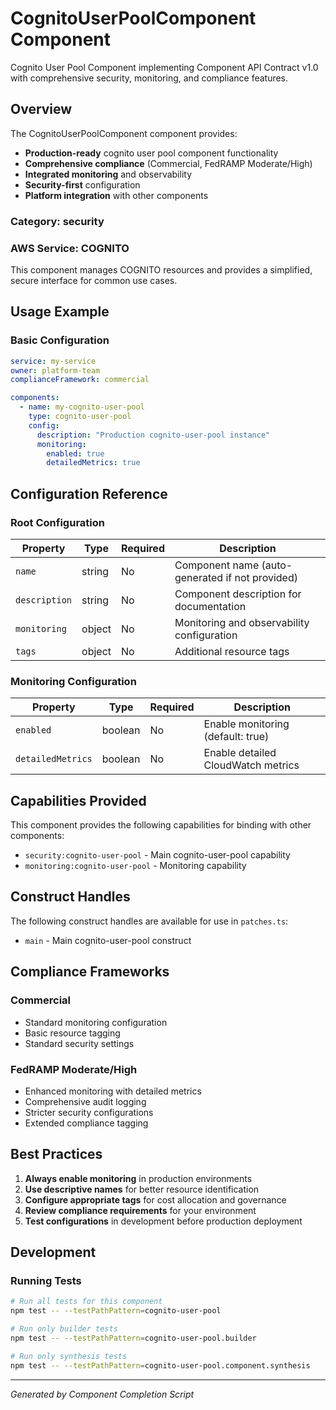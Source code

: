 # CognitoUserPoolComponent Component

Cognito User Pool Component implementing Component API Contract v1.0 with comprehensive security, monitoring, and compliance features.

## Overview

The CognitoUserPoolComponent component provides:

- **Production-ready** cognito user pool component functionality
- **Comprehensive compliance** (Commercial, FedRAMP Moderate/High)
- **Integrated monitoring** and observability
- **Security-first** configuration
- **Platform integration** with other components

### Category: security

### AWS Service: COGNITO

This component manages COGNITO resources and provides a simplified, secure interface for common use cases.

## Usage Example

### Basic Configuration

```yaml
service: my-service
owner: platform-team
complianceFramework: commercial

components:
  - name: my-cognito-user-pool
    type: cognito-user-pool
    config:
      description: "Production cognito-user-pool instance"
      monitoring:
        enabled: true
        detailedMetrics: true
```

## Configuration Reference

### Root Configuration

| Property | Type | Required | Description |
|----------|------|----------|-------------|
| `name` | string | No | Component name (auto-generated if not provided) |
| `description` | string | No | Component description for documentation |
| `monitoring` | object | No | Monitoring and observability configuration |
| `tags` | object | No | Additional resource tags |

### Monitoring Configuration

| Property | Type | Required | Description |
|----------|------|----------|-------------|
| `enabled` | boolean | No | Enable monitoring (default: true) |
| `detailedMetrics` | boolean | No | Enable detailed CloudWatch metrics |

## Capabilities Provided

This component provides the following capabilities for binding with other components:

- `security:cognito-user-pool` - Main cognito-user-pool capability
- `monitoring:cognito-user-pool` - Monitoring capability

## Construct Handles

The following construct handles are available for use in `patches.ts`:

- `main` - Main cognito-user-pool construct

## Compliance Frameworks

### Commercial

- Standard monitoring configuration
- Basic resource tagging
- Standard security settings

### FedRAMP Moderate/High

- Enhanced monitoring with detailed metrics
- Comprehensive audit logging
- Stricter security configurations
- Extended compliance tagging

## Best Practices

1. **Always enable monitoring** in production environments
2. **Use descriptive names** for better resource identification
3. **Configure appropriate tags** for cost allocation and governance
4. **Review compliance requirements** for your environment
5. **Test configurations** in development before production deployment

## Development

### Running Tests

```bash
# Run all tests for this component
npm test -- --testPathPattern=cognito-user-pool

# Run only builder tests
npm test -- --testPathPattern=cognito-user-pool.builder

# Run only synthesis tests
npm test -- --testPathPattern=cognito-user-pool.component.synthesis
```

---

*Generated by Component Completion Script*